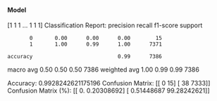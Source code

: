 #### Model
[1 1 1 ... 1 1 1]
Classification Report:
              precision    recall  f1-score   support

           0       0.00      0.00      0.00        15
           1       1.00      0.99      1.00      7371

    accuracy                           0.99      7386
   macro avg       0.50      0.50      0.50      7386
weighted avg       1.00      0.99      0.99      7386

Accuracy: 0.9928242621175196
Confusion Matrix:
[[   0   15]
 [  38 7333]]
Confusion Matrix (%):
[[ 0.          0.20308692]
 [ 0.51448687 99.28242621]]
